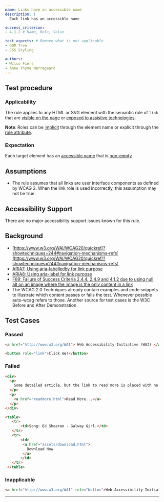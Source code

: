 ```yaml
---
name: Links have an accessible name
description: |
  Each link has an accessible name

success_criterion:
- 4.1.2 # Name, Role, Value

test_aspects: # Remove what is not applicable
- DOM Tree
- CSS Styling

authors:
- Wilco Fiers
- Anne Thyme Nørregaard
---
```


## Test procedure

### Applicability

The rule applies to any HTML or SVG element with the semantic role of `link` that are [visible on the page][] or [exposed to assistive technologies][].

**Note**: Roles can be [implicit](https://www.w3.org/TR/html-aria/#dfn-implicit-aria-semantics) through the element name or explicit through the [role attribute](https://www.w3.org/TR/html52/dom.html#aria-role-attribute).

### Expectation

Each target element has an [accessible name][] that is [non-empty][]

## Assumptions

- The rule assumes that all links are user interface components as defined by WCAG 2. When the link role is used incorrectly, this assumption may not be true.

## Accessibility Support

There are no major accessibility support issues known for this rule.

## Background

- [https://www.w3.org/WAI/WCAG20/quickref/?showtechniques=244#navigation-mechanisms-refs](https://www.w3.org/WAI/WCAG20/quickref/?showtechniques=244#navigation-mechanisms-refs)
- [ARIA7: Using aria-labelledby for link purpose](https://www.w3.org/TR/WCAG20-TECHS/ARIA7.html)
- [ARIA8: Using aria-label for link purpose](https://www.w3.org/TR/WCAG20-TECHS/ARIA8.html)
- [F89: Failure of Success Criteria 2.4.4, 2.4.9 and 4.1.2 due to using null alt on an image where the image is the only content in a link](http://www.w3.org/TR/WCAG20-TECHS/F89.html)
- The WCAG 2.0 Techniques already contain examples and code snippets to illustrate which content passes or fails the test. Whenever possible auto-wcag refers to those. Another source for test cases is the W3C Before and After Demonstration.

## Test Cases

### Passed
```html
<a href="http://www.w3.org/WAI"> Web Accessibility Initiative (WAI) </a>
```

```html
<button role="link">Click me!</button>
```

### Failed

```html
<div>
  <p>
    Some detailed article, but the link to read more is placed with no relevance to the text, thereby the link has lost context.
  </p>
  <p>
    <a href="readmore.html">Read More...</a>
  </p>
</div>
```

```html
<table>
   <tr> 
       <td>Song: Ed Sheeran - Galway Girl.</td>
   </tr>
   <tr>
       <td>
        <a href="assets/download.html">
          Download Now
        </a>
       </td>
   </tr>
 </table>
```

### Inapplicable
```html
<a href="http://www.w3.org/WAI" role="button">Web Accessibility Initiative (WAI)</a>
```

------

[non-empty]: ../pages/algorithms/non-empty.html
[accessible name]: ../pages/algorithms/accessible-name.html 
[exposed to assistive technologies]: ../pages/algorithms/exposed-to-assistive-technologies.html
[visible on the page]: ../pages/algorithms/visible-on-the-page.html
